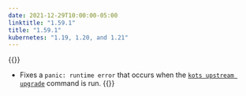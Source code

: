 ```yaml
---
date: 2021-12-29T10:00:00-05:00
linktitle: "1.59.1"
title: "1.59.1"
kubernetes: "1.19, 1.20, and 1.21"
---
```


{{<fixes>}}
* Fixes a `panic: runtime error` that occurs when the [`kots upstream upgrade`](/kots-cli/upstream/upgrade/) command is run.
{{</fixes>}}
